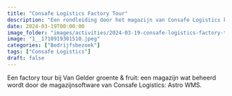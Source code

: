```yaml
---
title: "Consafe Logistics Factory Tour"
description: "Een rondleiding door het magazijn van Consafe Logistics klant Van Gelder groente & fruit."
date: 2024-03-19T00:00:00
image_folder: "images/activities/2024-03-19-consafe-logistics-factory-tour"
image: "1__1710919301510.jpeg"
categories: ["Bedrijfsbezoek"]
tags: ["Consafe Logistics"]
draft: false
---
```


Een factory tour bij Van Gelder groente & fruit: een magazijn wat beheerd wordt door de magazijnsoftware van Consafe Logistics: Astro WMS.